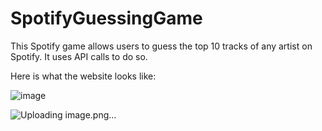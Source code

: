 # SpotifyGuessingGame

This Spotify game allows users to guess the top 10 tracks of any artist 
on Spotify. It uses API calls to do so. 

Here is what the website looks like:

![image](https://github.com/psehgal2/SpotifyGuessingGame/assets/104175438/a0f8c6be-8948-46b3-a821-c933a484caa4)

![Uploading image.png…]()
